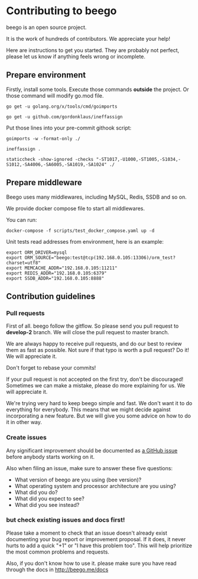 # Contributing to beego

beego is an open source project.

It is the work of hundreds of contributors. We appreciate your help!

Here are instructions to get you started. They are probably not perfect, please let us know if anything feels wrong or
incomplete.

## Prepare environment

Firstly, install some tools. Execute those commands **outside** the project. Or those command will modify go.mod file.

```shell script
go get -u golang.org/x/tools/cmd/goimports

go get -u github.com/gordonklaus/ineffassign
```

Put those lines into your pre-commit githook script:

```shell script
goimports -w -format-only ./

ineffassign .

staticcheck -show-ignored -checks "-ST1017,-U1000,-ST1005,-S1034,-S1012,-SA4006,-SA6005,-SA1019,-SA1024" ./
```

## Prepare middleware

Beego uses many middlewares, including MySQL, Redis, SSDB and so on.

We provide docker compose file to start all middlewares.

You can run:

```shell script
docker-compose -f scripts/test_docker_compose.yaml up -d
```

Unit tests read addresses from environment, here is an example:

```shell script
export ORM_DRIVER=mysql
export ORM_SOURCE="beego:test@tcp(192.168.0.105:13306)/orm_test?charset=utf8"
export MEMCACHE_ADDR="192.168.0.105:11211"
export REDIS_ADDR="192.168.0.105:6379"
export SSDB_ADDR="192.168.0.105:8888"
```

## Contribution guidelines

### Pull requests

First of all. beego follow the gitflow. So please send you pull request to **develop-2** branch. We will close the pull
request to master branch.

We are always happy to receive pull requests, and do our best to review them as fast as possible. Not sure if that typo
is worth a pull request? Do it! We will appreciate it.

Don't forget to rebase your commits!

If your pull request is not accepted on the first try, don't be discouraged! Sometimes we can make a mistake, please do
more explaining for us. We will appreciate it.

We're trying very hard to keep beego simple and fast. We don't want it to do everything for everybody. This means that
we might decide against incorporating a new feature. But we will give you some advice on how to do it in other way.

### Create issues

Any significant improvement should be documented as [a GitHub issue](https://github.com/beego/beego/v2/issues) before
anybody starts working on it.

Also when filing an issue, make sure to answer these five questions:

- What version of beego are you using (bee version)?
- What operating system and processor architecture are you using?
- What did you do?
- What did you expect to see?
- What did you see instead?

### but check existing issues and docs first!

Please take a moment to check that an issue doesn't already exist documenting your bug report or improvement proposal.
If it does, it never hurts to add a quick "+1" or "I have this problem too". This will help prioritize the most common
problems and requests.

Also, if you don't know how to use it. please make sure you have read through the docs in http://beego.me/docs
